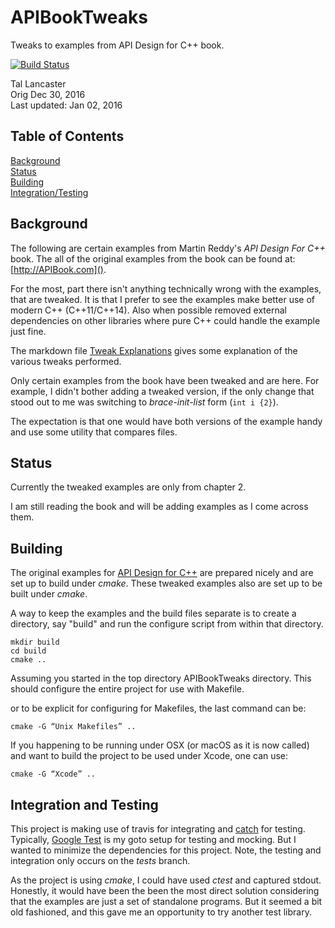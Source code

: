 # APIBookTweaks
Tweaks to examples from  API Design for C++ book.

[![Build Status](https://travis-ci.org/tlanc007/APIBookTweaks.svg?branch=tests)](https://travis-ci.org/tlanc007/APIBookTweaks)

Tal Lancaster  
Orig Dec 30, 2016  
Last updated: Jan 02, 2016

## Table of Contents

<a href="#background">Background</a><br>
<a href="#status">Status</a><br>
<a href="#building">Building</a><br>
<a href="#travis">Integration/Testing</a><br>

<a class="anchor" href="#background"></a>
## Background
The following are certain examples from Martin Reddy's *API Design For C++* book.  The all of the original examples from the book can be found at: [http://APIBook.com]().

For the most, part there isn't anything technically wrong with the examples, that are tweaked.  It is that I prefer to see the examples make better use of modern C++ (C++11/C++14).  Also when possible removed external dependencies on other libraries where pure C++ could handle the example just fine.

The markdown file [Tweak Explanations](https://github.com/tlanc007/APIBookTweaks/tree/master/Tweak_Explainations) gives some explanation of the various tweaks performed.

Only certain examples from the book have been tweaked and are here.  For example, I didn't bother adding a tweaked version, if the only change that stood out to me was switching to _brace-init-list_ form (`int i {2}`).

The expectation is that one would have both versions of the example handy and use some utility that compares files.

<a class="anchor" href="#background"></a>
## Status
Currently the tweaked examples are only from chapter 2.

I am still reading the book and will be adding examples as I come across them.

<a class="anchor" href="#building"></a>
## Building
The original examples for [API Design for C++](http://APIBook.com) are prepared nicely and are set up to build under _cmake_.  These tweaked examples also are set up to be built under _cmake_.

A way to keep the examples and the build files separate is to create a directory, say "build" and run the configure script from within that directory.

```
mkdir build
cd build
cmake ..
```

Assuming you started in the top directory APIBookTweaks directory.  This should configure the entire project for use with Makefile.

or to be explicit for configuring for Makefiles, the last command can be:

```
cmake -G “Unix Makefiles” ..
```

If you happening to be running under OSX (or macOS as it is now called) and want to build the project to be used under Xcode, one can use:

```
cmake -G “Xcode” ..
```

<a class="anchor" href="#travis"></a>
## Integration and Testing
This project is making use of travis for integrating and [catch](https://github.com/philsquared/Catch) for testing. Typically, [Google Test](https://github.com/google/googletest) is my goto setup for testing and mocking.  But I wanted to minimize the dependencies for this project.  Note, the testing and integration only occurs on the *tests* branch.

As the project is using _cmake_, I could have used _ctest_ and captured stdout.  Honestly, it would have been the been the most direct solution considering that the examples are just a set of standalone programs.  But it seemed a bit old fashioned, and this gave me an opportunity to try another test library.
